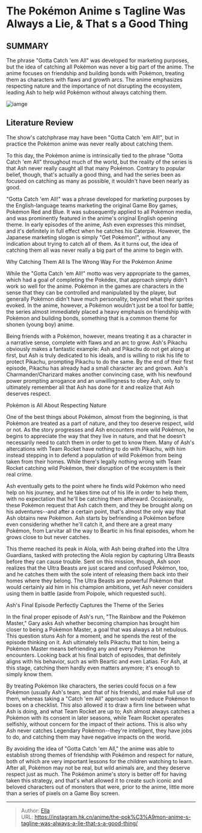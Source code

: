 # The Pokémon Anime s Tagline Was Always a Lie, &amp; That s a Good Thing


## SUMMARY 



  The phrase &#34;Gotta Catch &#39;em All&#34; was developed for marketing purposes, but the idea of catching all Pokémon was never a big part of the anime.   The anime focuses on friendship and building bonds with Pokémon, treating them as characters with flaws and growth arcs.   The anime emphasizes respecting nature and the importance of not disrupting the ecosystem, leading Ash to help wild Pokémon without always catching them.  

![iamge](https://static1.srcdn.com/wordpress/wp-content/uploads/2023/09/pokemon-ash-hold-pokeball.jpg)

## Literature Review

The show&#39;s catchphrase may have been &#34;Gotta Catch &#39;em All!&#34;, but in practice the Pokémon anime was never really about catching them.




To this day, the Pokémon anime is intrinsically tied to the phrase &#34;Gotta Catch &#39;em All&#34; throughout much of the world, but the reality of the series is that Ash never really caught all that many Pokémon. Contrary to popular belief, though, that&#39;s actually a good thing, and had the series been as focused on catching as many as possible, it wouldn&#39;t have been nearly as good.




&#34;Gotta Catch &#39;em All!&#34; was a phrase developed for marketing purposes by the English-language teams marketing the original Game Boy games, Pokémon Red and Blue. It was subsequently applied to all Pokémon media, and was prominently featured in the anime&#39;s original English opening theme. In early episodes of the anime, Ash even expresses this mindset, and it&#39;s definitely in full effect when he catches his Caterpie. However, the Japanese marketing slogan is simply &#34;Get Pokémon!&#34;, without any indication about trying to catch all of them. As it turns out, the idea of catching them all was never really a big part of the anime to begin with.


 Why Catching Them All Is The Wrong Way For the Pokémon Anime 
          

While the &#34;Gotta Catch &#39;em All!&#34; motto was very appropriate to the games, which had a goal of completing the Pokédex, that approach simply didn&#39;t work so well for the anime. Pokémon in the games are characters in the sense that they can be controlled and manipulated by the player, but generally Pokémon didn&#39;t have much personality, beyond what their sprites evoked. In the anime, however, a Pokémon wouldn&#39;t just be a tool for battle; the series almost immediately placed a heavy emphasis on friendship with Pokémon and building bonds, something that is a common theme for shonen (young boy) anime.




Being friends with a Pokémon, however, means treating it as a character in a narrative sense, complete with flaws and an arc to grow. Ash&#39;s Pikachu obviously makes a fantastic example: Ash and Pikachu do not get along at first, but Ash is truly dedicated to his ideals, and is willing to risk his life to protect Pikachu, prompting Pikachu to do the same. By the end of their first episode, Pikachu has already had a small character arc and grown. Ash&#39;s Charmander/Charizard makes another convincing case, with his newfound power prompting arrogance and an unwillingness to obey Ash, only to ultimately remember all that Ash has done for it and realize that Ash deserves respect.



 Pokémon is All About Respecting Nature 
          

One of the best things about Pokémon, almost from the beginning, is that Pokémon are treated as a part of nature, and they too deserve respect, wild or not. As the story progresses and Ash encounters more wild Pokémon, he begins to appreciate the way that they live in nature, and that he doesn&#39;t necessarily need to catch them in order to get to know them. Many of Ash&#39;s altercations with Team Rocket have nothing to do with Pikachu, with him instead stepping in to defend a population of wild Pokémon from being taken from their homes. While there&#39;s legally nothing wrong with Team Rocket catching wild Pokémon, their disruption of the ecosystem is their real crime.




Ash eventually gets to the point where he finds wild Pokémon who need help on his journey, and he takes time out of his life in order to help them, with no expectation that he&#39;ll be catching them afterward. Occasionally, these Pokémon request that Ash catch them, and they be brought along on his adventures--and after a certain point, that&#39;s almost the only way that Ash obtains new Pokémon. Ash starts by befriending a Pokémon before even considering whether he&#39;ll catch it, and there are a great many Pokémon, from Larvitar all the way to Beartic in his final episodes, whom he grows close to but never catches.

This theme reached its peak in Alola, with Ash being drafted into the Ultra Guardians, tasked with protecting the Alola region by capturing Ultra Beasts before they can cause trouble. Sent on this mission, though, Ash soon realizes that the Ultra Beasts are just scared and confused Pokémon, too, and he catches them with the sole intent of releasing them back into their homes where they belong. The Ultra Beasts are powerful Pokémon that would certainly aid him in his champion ambitions, yet Ash never considers using them in battle (aside from Poipole, which requested such).






 Ash&#39;s Final Episode Perfectly Captures the Theme of the Series 
          

In the final proper episode of Ash&#39;s run, &#34;The Rainbow and the Pokémon Master,&#34; Gary asks Ash whether becoming champion has brought him closer to being a Pokémon Master, a goal that was always a bit nebulous. This question stuns Ash for a moment, and he spends the rest of the episode thinking on it. Ash ultimately tells Pikachu that to him, being a Pokémon Master means befriending any and every Pokémon he encounters. Looking back at his final batch of episodes, that definitely aligns with his behavior, such as with Beartic and even Latias. For Ash, at this stage, catching them hardly even matters anymore; it&#39;s enough to simply know them.

By treating Pokémon like characters, the series could focus on a few Pokémon (usually Ash&#39;s team, and that of his friends), and make full use of them, whereas taking a &#34;Catch &#39;em All&#34; approach would reduce Pokémon to boxes on a checklist. This also allowed it to draw a firm line between what Ash is doing, and what Team Rocket are up to; Ash almost always catches a Pokémon with its consent in later seasons, while Team Rocket operates selfishly, without concern for the impact of their actions. This is also why Ash never catches Legendary Pokémon--they&#39;re intelligent, they have jobs to do, and catching them may have negative impacts on the world.




By avoiding the idea of &#34;Gotta Catch &#39;em All,&#34; the anime was able to establish strong themes of friendship with Pokémon and respect for nature, both of which are very important lessons for the children watching to learn. After all, Pokémon may not be real, but wild animals are, and they deserve respect just as much. The Pokémon anime&#39;s story is better off for having taken this strategy, and that&#39;s what allowed it to create such iconic and beloved characters out of monsters that were, prior to the anime, little more than a series of pixels on a Game Boy screen.



---

> Author: [Ella](https://instagram.hk.cn/)  
> URL: https://instagram.hk.cn/anime/the-pok%C3%A9mon-anime-s-tagline-was-always-a-lie-that-s-a-good-thing/  

